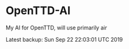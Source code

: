 # OpenTTD-AI
My AI for OpenTTD, will use primarily air

Latest backup: Sun Sep 22 22:03:01 UTC 2019
